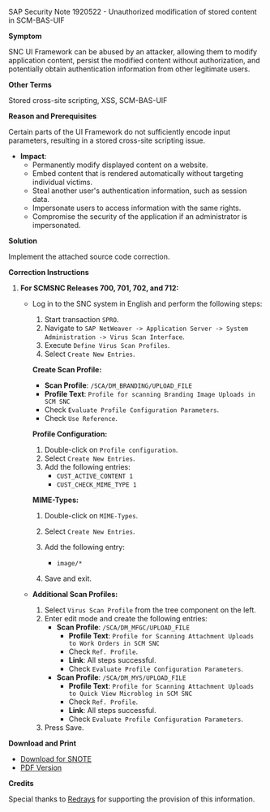 SAP Security Note 1920522 - Unauthorized modification of stored content in SCM-BAS-UIF

**Symptom**

SNC UI Framework can be abused by an attacker, allowing them to modify application content, persist the modified content without authorization, and potentially obtain authentication information from other legitimate users.

**Other Terms**

Stored cross-site scripting, XSS, SCM-BAS-UIF

**Reason and Prerequisites**

Certain parts of the UI Framework do not sufficiently encode input parameters, resulting in a stored cross-site scripting issue.

- **Impact**:
  - Permanently modify displayed content on a website.
  - Embed content that is rendered automatically without targeting individual victims.
  - Steal another user's authentication information, such as session data.
  - Impersonate users to access information with the same rights.
  - Compromise the security of the application if an administrator is impersonated.

**Solution**

Implement the attached source code correction.

**Correction Instructions**

1. **For SCMSNC Releases 700, 701, 702, and 712:**

   - Log in to the SNC system in English and perform the following steps:
     1. Start transaction `SPRO`.
     2. Navigate to `SAP NetWeaver -> Application Server -> System Administration -> Virus Scan Interface`.
     3. Execute `Define Virus Scan Profiles`.
     4. Select `Create New Entries`.
     
     **Create Scan Profile:**
     - **Scan Profile**: `/SCA/DM_BRANDING/UPLOAD_FILE`
     - **Profile Text**: `Profile for scanning Branding Image Uploads in SCM SNC`
     - Check `Evaluate Profile Configuration Parameters`.
     - Check `Use Reference`.
     
     **Profile Configuration:**
     1. Double-click on `Profile configuration`.
     2. Select `Create New Entries`.
     3. Add the following entries:
        - `CUST_ACTIVE_CONTENT 1`
        - `CUST_CHECK_MIME_TYPE 1`
     
     **MIME-Types:**
     1. Double-click on `MIME-Types`.
     2. Select `Create New Entries`.
     3. Add the following entry:
        - `image/*`
     
     4. Save and exit.

   - **Additional Scan Profiles:**
     1. Select `Virus Scan Profile` from the tree component on the left.
     2. Enter edit mode and create the following entries:
        - **Scan Profile**: `/SCA/DM_MFGC/UPLOAD_FILE`
          - **Profile Text**: `Profile for Scanning Attachment Uploads to Work Orders in SCM SNC`
          - Check `Ref. Profile`.
          - **Link**: All steps successful.
          - Check `Evaluate Profile Configuration Parameters`.
        - **Scan Profile**: `/SCA/DM_MYS/UPLOAD_FILE`
          - **Profile Text**: `Profile for Scanning Attachment Uploads to Quick View Microblog in SCM SNC`
          - Check `Ref. Profile`.
          - **Link**: All steps successful.
          - Check `Evaluate Profile Configuration Parameters`.
     3. Press Save.

**Download and Print**

- [Download for SNOTE](https://notesdownloads.sap.com/note/0040000019176822017)
- [PDF Version](https://userapps.support.sap.com/sap/support/sfm/notes/print/0001920522?language=en-US&token=6A7901D36D045B0EA8D9692D093D3350)

**Credits**

Special thanks to [Redrays](https://redrays.io) for supporting the provision of this information.
